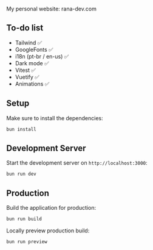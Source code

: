 My personal website: rana-dev.com

## To-do list
 - Tailwind ✅
 - GoogleFonts ✅
 - i18n (pt-br / en-us) ✅
 - Dark mode ✅
 - Vitest ✅
 - Vuetify ✅
 - Animations ✅

## Setup

Make sure to install the dependencies:

```bash
bun install
```

## Development Server

Start the development server on `http://localhost:3000`:

```bash
bun run dev
```

## Production

Build the application for production:

```bash
bun run build
```

Locally preview production build:

```bash
bun run preview
```

